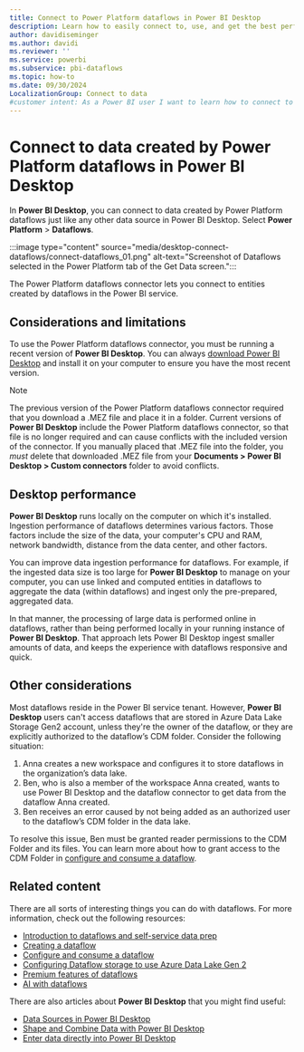 ```yaml
---
title: Connect to Power Platform dataflows in Power BI Desktop
description: Learn how to easily connect to, use, and get the best performance while using dataflows in Power BI Desktop. 
author: davidiseminger
ms.author: davidi
ms.reviewer: ''
ms.service: powerbi
ms.subservice: pbi-dataflows
ms.topic: how-to
ms.date: 09/30/2024
LocalizationGroup: Connect to data
#customer intent: As a Power BI user I want to learn how to connect to dataflows and get the best performance in Power BI Desktop.
---
```

# Connect to data created by Power Platform dataflows in Power BI Desktop

In **Power BI Desktop**, you can connect to data created by Power Platform dataflows just like any other data source in Power BI Desktop. Select **Power Platform** > **Dataflows**.

:::image type="content" source="media/desktop-connect-dataflows/connect-dataflows_01.png" alt-text="Screenshot of Dataflows selected in the Power Platform tab of the Get Data screen.":::

The Power Platform dataflows connector lets you connect to entities created by dataflows in the Power BI service.

## Considerations and limitations

To use the Power Platform dataflows connector, you must be running a recent version of **Power BI Desktop**. You can always [download Power BI Desktop](../fundamentals/desktop-get-the-desktop.md) and install it on your computer to ensure you have the most recent version.  

> [!NOTE]
> The previous version of the Power Platform dataflows connector required that you download a .MEZ file and place it in a folder. Current versions of **Power BI Desktop** include the Power Platform dataflows connector, so that file is no longer required and can cause conflicts with the included version of the connector. If you manually placed that .MEZ file into the folder, you *must* delete that downloaded .MEZ file from your **Documents > Power BI Desktop > Custom connectors** folder to avoid conflicts.

## Desktop performance

**Power BI Desktop** runs locally on the computer on which it's installed. Ingestion performance of dataflows determines various factors. Those factors include the size of the data, your computer's CPU and RAM, network bandwidth, distance from the data center, and other factors.

You can improve data ingestion performance for dataflows. For example, if the ingested data size is too large for **Power BI Desktop** to manage on your computer, you can use linked and computed entities in dataflows to aggregate the data (within dataflows) and ingest only the pre-prepared, aggregated data.

In that manner, the processing of large data is performed online in dataflows, rather than being performed locally in your running instance of **Power BI Desktop**. That approach lets Power BI Desktop ingest smaller amounts of data, and keeps the experience with dataflows responsive and quick.

## Other considerations

Most dataflows reside in the Power BI service tenant. However, **Power BI Desktop** users can't access dataflows that are stored in Azure Data Lake Storage Gen2 account, unless they're the owner of the dataflow, or they are explicitly authorized to the dataflow’s CDM folder. Consider the following situation:

1. Anna creates a new workspace and configures it to store dataflows in the organization’s data lake.
2. Ben, who is also a member of the workspace Anna created, wants to use Power BI Desktop and the dataflow connector to get data from the dataflow Anna created.
3. Ben receives an error caused by not being added as an authorized user to the dataflow’s CDM folder in the data lake.

To resolve this issue, Ben must be granted reader permissions to the CDM Folder and its files. You can learn more about how to grant access to the CDM Folder in [configure and consume a dataflow](dataflows/dataflows-configure-consume.md).

## Related content

There are all sorts of interesting things you can do with dataflows. For more information, check out the following resources:

* [Introduction to dataflows and self-service data prep](dataflows/dataflows-introduction-self-service.md)
* [Creating a dataflow](dataflows/dataflows-create.md)
* [Configure and consume a dataflow](dataflows/dataflows-configure-consume.md)
* [Configuring Dataflow storage to use Azure Data Lake Gen 2](dataflows/dataflows-azure-data-lake-storage-integration.md)
* [Premium features of dataflows](dataflows/dataflows-premium-features.md)
* [AI with dataflows](dataflows/dataflows-machine-learning-integration.md)

There are also articles about **Power BI Desktop** that you might find useful:

* [Data Sources in Power BI Desktop](../connect-data/desktop-data-sources.md)
* [Shape and Combine Data with Power BI Desktop](../connect-data/desktop-shape-and-combine-data.md)
* [Enter data directly into Power BI Desktop](../connect-data/desktop-enter-data-directly-into-desktop.md)
